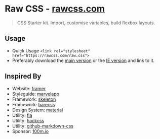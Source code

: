 # Raw CSS - [rawcss.com](https://rawcss.com)
> CSS Starter kit. Import, customise variables, build flexbox layouts.

## Usage
- Quick Usage `<link rel="stylesheet" href="https://rawcss.com/raw.css">`
- Preferably download the <a href="https://rawcss.com/raw.css" download>main version</a> or the <a href="https://runkit.io/vbrajon/autoprefixer-api/1.0.0/https://rawcss.com/raw.css" download>IE version</a> and link to it.

## Inspired By

- Website: [framer](https://framer.com/)
- Styleguide: [marvelapp](https://marvelapp.com/styleguide/design/layout)
- Framework: [skeleton](http://getskeleton.com/)
- Framework: [barecss](http://www.barecss.com/)
- Design System: [material](https://material.io/components/web/catalog/input-controls/checkboxes)
- Utility: [fla](http://progressivered.com/fla/?d=0&v=1&h=1&s=0&i=000&a=000)
- Utility: [hackcss](https://hackcss.egoist.moe/)
- Utility: [github-markdown-css](https://github.com/sindresorhus/github-markdown-css)
- Sponsor: [100m.io](http://100m.io/)
